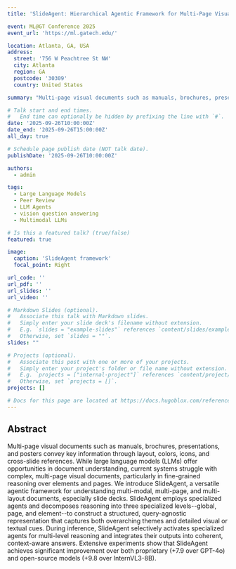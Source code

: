 ```yaml
---
title: 'SlideAgent: Hierarchical Agentic Framework for Multi-Page Visual Document Understanding'

event: ML@GT Conference 2025
event_url: 'https://ml.gatech.edu/'

location: Atlanta, GA, USA
address:
  street: '756 W Peachtree St NW'
  city: Atlanta
  region: GA
  postcode: '30309'
  country: United States

summary: "Multi-page visual documents such as manuals, brochures, presentations, and posters convey key information through layout, colors, icons, and cross-slide references. While large language models (LLMs) offer opportunities in document understanding, current systems struggle with complex, multi-page visual documents, particularly in fine-grained reasoning over elements and pages. We introduce SlideAgent, a versatile agentic framework for understanding multi-modal, multi-page, and multi-layout documents, especially slide decks. SlideAgent employs specialized agents and decomposes reasoning into three specialized levels--global, page, and element--to construct a structured, query-agnostic representation that captures both overarching themes and detailed visual or textual cues. During inference, SlideAgent selectively activates specialized agents for multi-level reasoning and integrates their outputs into coherent, context-aware answers. Extensive experiments show that SlideAgent achieves significant improvement over both proprietary (+7.9 over GPT-4o) and open-source models (+9.8 over InternVL3-8B). "

# Talk start and end times.
#   End time can optionally be hidden by prefixing the line with `#`.
date: '2025-09-26T10:00:00Z'
date_end: '2025-09-26T15:00:00Z'
all_day: true

# Schedule page publish date (NOT talk date).
publishDate: '2025-09-26T10:00:00Z'

authors:
  - admin

tags:
  - Large Language Models
  - Peer Review
  - LLM Agents
  - vision question answering
  - Multimodal LLMs

# Is this a featured talk? (true/false)
featured: true

image:
  caption: 'SlideAgent framework'
  focal_point: Right

url_code: ''
url_pdf: ''
url_slides: ''
url_video: ''

# Markdown Slides (optional).
#   Associate this talk with Markdown slides.
#   Simply enter your slide deck's filename without extension.
#   E.g. `slides = "example-slides"` references `content/slides/example-slides.md`.
#   Otherwise, set `slides = ""`.
slides: ""

# Projects (optional).
#   Associate this post with one or more of your projects.
#   Simply enter your project's folder or file name without extension.
#   E.g. `projects = ["internal-project"]` references `content/project/internal-project/index.md`.
#   Otherwise, set `projects = []`.
projects: []

# Docs for this page are located at https://docs.hugoblox.com/reference/
---
```


## Abstract

Multi-page visual documents such as manuals, brochures, presentations, and posters convey key information through layout, colors, icons, and cross-slide references. While large language models (LLMs) offer opportunities in document understanding, current systems struggle with complex, multi-page visual documents, particularly in fine-grained reasoning over elements and pages. We introduce SlideAgent, a versatile agentic framework for understanding multi-modal, multi-page, and multi-layout documents, especially slide decks. SlideAgent employs specialized agents and decomposes reasoning into three specialized levels--global, page, and element--to construct a structured, query-agnostic representation that captures both overarching themes and detailed visual or textual cues. During inference, SlideAgent selectively activates specialized agents for multi-level reasoning and integrates their outputs into coherent, context-aware answers. Extensive experiments show that SlideAgent achieves significant improvement over both proprietary (+7.9 over GPT-4o) and open-source models (+9.8 over InternVL3-8B). 

